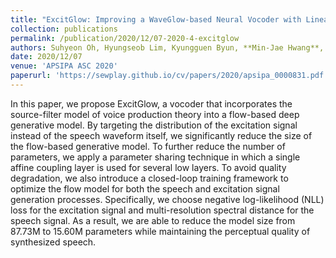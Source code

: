 ```yaml
---
title: "ExcitGlow: Improving a WaveGlow-based Neural Vocoder with Linear Prediction Analysis"
collection: publications
permalink: /publication/2020/12/07-2020-4-excitglow
authors: Suhyeon Oh, Hyungseob Lim, Kyungguen Byun, **Min-Jae Hwang**, Eunwoo Song, Hong-Goo Kang
date: 2020/12/07
venue: 'APSIPA ASC 2020'
paperurl: 'https://sewplay.github.io/cv/papers/2020/apsipa_0000831.pdf'
---
```

In this paper, we propose ExcitGlow, a vocoder that incorporates the source-filter model of voice production theory into a flow-based deep generative model. By targeting the distribution of the excitation signal instead of the speech waveform itself, we significantly reduce the size of the flow-based generative model. To further reduce the number of parameters, we apply a parameter sharing technique in which a single affine coupling layer is used for several  low layers. To avoid quality degradation, we also introduce a closed-loop training framework to optimize the flow model for both the speech and excitation signal generation processes. Specifically, we choose negative log-likelihood (NLL) loss for the excitation signal and multi-resolution spectral distance for the speech signal. As a result, we are able to reduce the model size from 87.73M to 15.60M parameters while maintaining the perceptual quality of synthesized speech.
